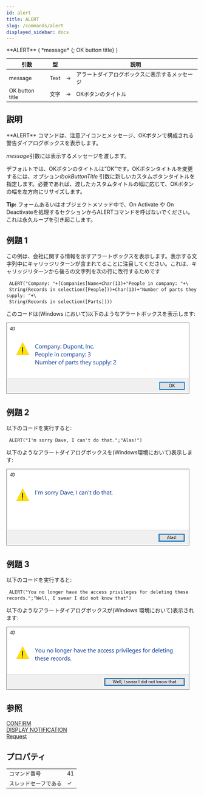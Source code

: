 ```yaml
---
id: alert
title: ALERT
slug: /commands/alert
displayed_sidebar: docs
---
```


<!--REF #_command_.ALERT.Syntax-->**ALERT** ( *message* {; OK button title} )<!-- END REF-->
<!--REF #_command_.ALERT.Params-->
| 引数 | 型 |  | 説明 |
| --- | --- | --- | --- |
| message | Text | &#8594;  | アラートダイアログボックスに表示するメッセージ |
| OK button title | 文字 | &#8594;  | OKボタンのタイトル |

<!-- END REF-->

## 説明 

<!--REF #_command_.ALERT.Summary-->**ALERT** コマンドは、注意アイコンとメッセージ、OKボタンで構成される警告ダイアログボックスを表示します。<!-- END REF-->

*message*引数には表示するメッセージを渡します。

デフォルトでは、OKボタンのタイトルは“OK”です。OKボタンタイトルを変更するには、オプションの*okButtonTitle* 引数に新しいカスタムボタンタイトルを指定します。必要であれば、渡したカスタムタイトルの幅に応じて、OKボタンの幅を左方向にリサイズします。

**Tip:** フォームあるいはオブジェクトメソッド中で、On Activate や On Deactivateを処理するセクションからALERTコマンドを呼ばないでください。これは永久ループを引き起こします。

## 例題 1 

この例は、会社に関する情報を示すアラートボックスを表示します。表示する文字列中にキャリッジリターンが含まれてることに注目してください。これは、キャリッジリターンから後ろの文字列を次の行に改行するためです

```4d
 ALERT("Company: "+[Companies]Name+Char(13)+"People in company: "+\
 String(Records in selection([People]))+Char(13)+"Number of parts they supply: "+\
 String(Records in selection([Parts])))
```

このコードは(Windows において)以下のようなアラートボックスを表示します:

![](../assets/en/commands/pict4224938.en.png)

## 例題 2 

以下のコードを実行すると:

```4d
 ALERT("I'm sorry Dave, I can't do that.";"Alas!")
```

以下のようなアラートダイアログボックスを(Windows環境において)表示します:

![](../assets/en/commands/pict4224959.en.png)

## 例題 3 

以下のコードを実行すると:

```4d
 ALERT("You no longer have the access privileges for deleting these records.";"Well, I swear I did not know that")
```

以下のようなアラートダイアログボックスが(Windows 環境において)表示されます:

![](../assets/en/commands/pict4224968.en.png)

## 参照 

[CONFIRM](confirm.md)  
[DISPLAY NOTIFICATION](display-notification.md)  
[Request](request.md)  

## プロパティ

|  |  |
| --- | --- |
| コマンド番号 | 41 |
| スレッドセーフである | &check; |


